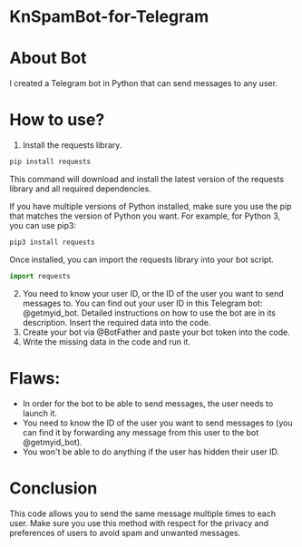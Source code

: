 # KnSpamBot-for-Telegram

# About Bot

I created a Telegram bot in Python that can send messages to any user.

# How to use?

1. Install the requests library.
```sh
pip install requests
```

This command will download and install the latest version of the requests library and all required dependencies.

If you have multiple versions of Python installed, make sure you use the pip that matches the version of Python you want. For example, for Python 3, you can use pip3:

```sh
pip3 install requests
```

Once installed, you can import the requests library into your bot script.

```python
import requests
```

2. You need to know your user ID, or the ID of the user you want to send messages to. You can find out your user ID in this Telegram bot: @getmyid_bot. Detailed instructions on how to use the bot are in its description. Insert the required data into the code.
3. Create your bot via @BotFather and paste your bot token into the code.
4. Write the missing data in the code and run it.

# Flaws:

* In order for the bot to be able to send messages, the user needs to launch it.
* You need to know the ID of the user you want to send messages to (you can find it by forwarding any message from this user to the bot @getmyid_bot).
* You won't be able to do anything if the user has hidden their user ID.

# Conclusion

This code allows you to send the same message multiple times to each user. Make sure you use this method with respect for the privacy and preferences of users to avoid spam and unwanted messages.
